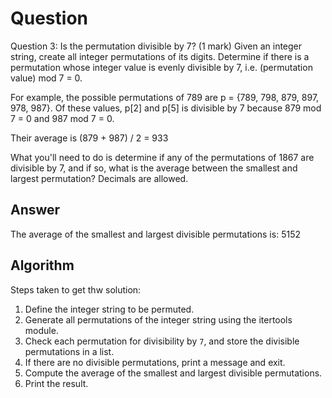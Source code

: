 # Question

Question 3: Is the permutation divisible by 7? (1 mark)
Given an integer string, create all integer permutations of its digits. Determine if there is a permutation whose integer value is evenly divisible by 7, i.e. (permutation value) mod 7 = 0.

For example, the possible permutations of 789 are p = {789, 798, 879, 897, 978, 987}. Of these values, p[2] and p[5] is divisible by 7 because 879 mod 7 = 0 and 987 mod 7 = 0.

Their average is (879 + 987) / 2 = 933

What you'll need to do is determine if any of the permutations of 1867 are divisible by 7, and if so, what is the average between the smallest and largest permutation? Decimals are  allowed.

## Answer


The average of the smallest and largest divisible permutations is: 5152


## Algorithm

Steps taken to get thw solution:

1. Define the integer string to be permuted.
2. Generate all permutations of the integer string using the itertools module.
3. Check each permutation for divisibility by `7`, and store the divisible permutations in a list.
4. If there are no divisible permutations, print a message and exit.
5. Compute the average of the smallest and largest divisible permutations.
6. Print the result.


